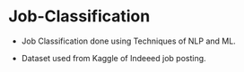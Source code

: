# Job-Classification

- Job Classification done using Techniques of NLP and ML.

- Dataset used from Kaggle of Indeeed job posting.
